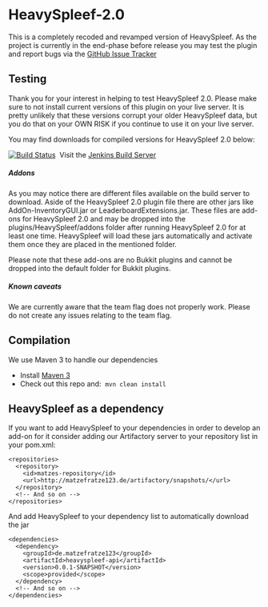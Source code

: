 # HeavySpleef-2.0

This is a completely recoded and revamped version of HeavySpleef. As the project is currently in the end-phase before release you may test the plugin and report bugs via the <a href="https://github.com/matzefratze123/HeavySpleef-2.0/issues" target="_blank">GitHub Issue Tracker</a>

## Testing

Thank you for your interest in helping to test HeavySpleef 2.0. Please make sure to not install current versions of this plugin on your live server. It is pretty unlikely that these versions corrupt your older HeavySpleef data, but you do that on your OWN RISK if you continue to use it on your live server.

You may find downloads for compiled versions for HeavySpleef 2.0 below:

[![Build Status](http://matzefratze123.de/jenkins/job/HeavySpleef%202.0/badge/icon)](http://matzefratze123.de/jenkins/job/HeavySpleef%202.0/)&nbsp;&nbsp;Visit the <a href="http://matzefratze123.de/jenkins/job/HeavySpleef%202.0/" target="_blank">Jenkins Build Server</a>

##### Addons

As you may notice there are different files available on the build server to download. Aside of the HeavySpleef 2.0 plugin file there are other jars like AddOn-InventoryGUI.jar or LeaderboardExtensions.jar. These files are add-ons for HeavySpleef 2.0 and may be dropped into the plugins/HeavySpleef/addons folder after running HeavySpleef 2.0 for at least one time. HeavySpleef will load these jars automatically and activate them once they are placed in the mentioned folder.

Please note that these add-ons are no Bukkit plugins and cannot be dropped into the default folder for Bukkit plugins.

##### Known caveats

We are currently aware that the team flag does not properly work. Please do not create any issues relating to the team flag.

## Compilation

We use Maven 3 to handle our dependencies

* Install [Maven 3](http://maven.apache.org/download.html)
* Check out this repo and:&nbsp;&nbsp;```mvn clean install```

## HeavySpleef as a dependency

If you want to add HeavySpleef to your dependencies in order to develop an add-on for it consider adding our Artifactory server to your repository list in your pom.xml:

```
<repositories>
  <repository>
    <id>matzes-repository</id>
    <url>http://matzefratze123.de/artifactory/snapshots/</url>
  </repository>
  <!-- And so on -->
</repositories>
```

And add HeavySpleef to your dependency list to automatically download the jar

```
<dependencies>
  <dependency>
    <groupId>de.matzefratze123</groupId>
    <artifactId>heavyspleef-api</artifactId>
    <version>0.0.1-SNAPSHOT</version>
    <scope>provided</scope>
  </dependency>
  <!-- And so on -->
</dependencies>
```
